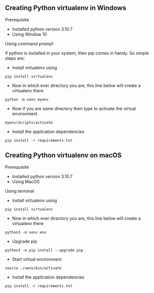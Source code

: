 ## Creating Python virtualenv in Windows

Prerequisite
- Installed python version 3.10.7
- Using Window 10

Using command prompt

If python is installed in your system, then pip comes in handy. So simple steps are: 
- Install virtualenv using
```
pip install virtualenv
``` 
- Now in which ever directory you are, this line below will create a virtualenv there
```
python -m venv myenv
```
- Now if you are same directory then type to activate the virtual environment
```
myenv\Scripts\activate
```
- Install the application dependencies
```
pip install -r requirements.txt
```

## Creating Python virtualenv on macOS
Prerequisite
- Installed python version 3.10.7
- Using MacOS

Using terminal

- Install virtualenv using
```
pip install virtualenv
```
- Now in which ever directory you are, this line below will create a virtualenv there
```
python3 -m venv env
```
- Upgrade pip
```
python3 -m pip install --upgrade pip
```
- Start virtual environment
```
source ./venv/bin/activate
```
- Install the application dependencies
```
pip install -r requirements.txt
```